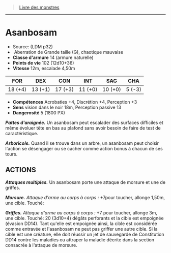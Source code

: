 ﻿> [Livre des monstres](tome_of_beasts.md)

---

# Asanbosam

- Source: (LDM p32)
-  Aberration de Grande taille (G), chaotique mauvaise
- **Classe d'armure** 14 (armure naturelle)
- **Points de vie** 102 (12d10+36)
- **Vitesse** 12m, escalade 4,50m

|FOR|DEX|CON|INT|SAG|CHA|
|---|---|---|---|---|---|
|18 (+4)|13 (+1)|17 (+3)|11 (+0)|10 (+0)|5 (-3)|

- **Compétences** Acrobaties +4, Discrétion +4, Perception +3
- **Sens** vision dans le noir 18m, Perception passive 13
- **Dangerosité** 5 (1800 PX)

**_Pattes d'araignée._** Un asanbosam peut escalader des surfaces difficiles et même évoluer tête en bas au plafond sans avoir besoin de faire de test de caractéristique.

**_Arboricole._** Quand il se trouve dans un arbre, un asanbosam peut choisir l'action se désengager ou se cacher comme action bonus à chacun de ses tours.

## ACTIONS

**_Attaques multiples._** Un asanbosam porte une attaque de morsure et une de griffes.

**_Morsure._** _Attaque d'arme au corps à corps :_ +7pour toucher, allonge 1,50m, une cible. Touché:

**_Griffes._** _Attaque d'arme au corps à corps :_ +7 pour toucher, allonge 3m, une cible. Touché: 20 (3d10+4) dégâts perforants et la cible est empoignée (évasion DD14). Tant qu'elle est empoignée ainsi, la cible est considérée comme entravée et l'asanbosam ne peut pas griffer une autre cible. Si la cible est une créature, elle doit réussir un jet de sauvegarde de Constitution DD14 contre les maladies ou attraper la maladie décrite dans la section consacrée à l'attaque de morsure.

